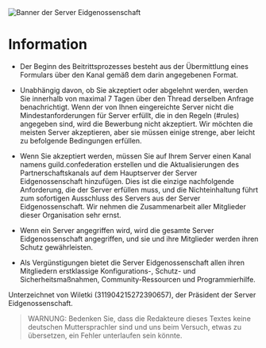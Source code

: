 <img alt="Banner der Server Eidgenossenschaft" src="https://file.coffee/u/VDlD2M4NumaNZ4ZcyiJeL.png">

# Information

- Der Beginn des Beitrittsprozesses besteht aus der Übermittlung eines Formulars über den Kanal gemäß dem darin angegebenen Format.

- Unabhängig davon, ob Sie akzeptiert oder abgelehnt werden, werden Sie innerhalb von maximal 7 Tagen über den Thread derselben Anfrage benachrichtigt.
Wenn der von Ihnen eingereichte Server nicht die Mindestanforderungen für Server erfüllt, die in den Regeln (#rules) angegeben sind, wird die Bewerbung nicht akzeptiert. Wir möchten die meisten Server akzeptieren, aber sie müssen einige strenge, aber leicht zu befolgende Bedingungen erfüllen.

- Wenn Sie akzeptiert werden, müssen Sie auf Ihrem Server einen Kanal namens guild.confederation erstellen und die Aktualisierungen des Partnerschaftskanals auf dem Hauptserver der Server Eidgenossenschaft hinzufügen. Dies ist die einzige nachfolgende Anforderung, die der Server erfüllen muss, und die Nichteinhaltung führt zum sofortigen Ausschluss des Servers aus der Server Eidgenossenschaft. Wir nehmen die Zusammenarbeit aller Mitglieder dieser Organisation sehr ernst.

- Wenn ein Server angegriffen wird, wird die gesamte Server Eidgenossenschaft angegriffen, und sie und ihre Mitglieder werden ihren Schutz gewährleisten.

- Als Vergünstigungen bietet die Server Eidgenossenschaft allen ihren Mitgliedern erstklassige Konfigurations-, Schutz- und Sicherheitsmaßnahmen, Community-Ressourcen und Programmierhilfe.

Unterzeichnet von Wiletki (311904215272390657), der Präsident der Server Eidgenossenschaft.

> WARNUNG: Bedenken Sie, dass die Redakteure dieses Textes keine deutschen Muttersprachler sind und uns beim Versuch, etwas zu übersetzen, ein Fehler unterlaufen sein könnte.